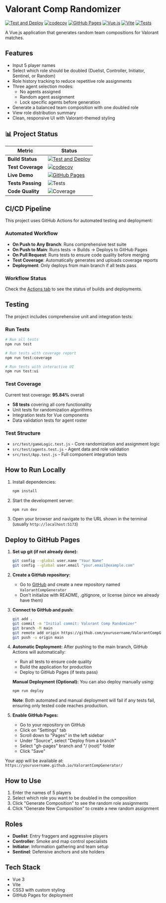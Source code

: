 # Valorant Comp Randomizer

[![Test and Deploy](https://github.com/PedroFabrino/ValorantCompGenerator/actions/workflows/deploy.yml/badge.svg)](https://github.com/PedroFabrino/ValorantCompGenerator/actions/workflows/deploy.yml)
[![codecov](https://codecov.io/gh/PedroFabrino/ValorantCompGenerator/branch/main/graph/badge.svg)](https://codecov.io/gh/PedroFabrino/ValorantCompGenerator)
[![GitHub Pages](https://img.shields.io/badge/GitHub%20Pages-Live-brightgreen)](https://pedrofabrino.github.io/ValorantCompGenerator/)
[![Vue.js](https://img.shields.io/badge/Vue.js-3.4.0-4FC08D?logo=vue.js&logoColor=white)](https://vuejs.org/)
[![Vite](https://img.shields.io/badge/Vite-5.0.0-646CFF?logo=vite&logoColor=white)](https://vitejs.dev/)
[![Tests](https://img.shields.io/badge/Tests-58%20passing-brightgreen)](https://github.com/PedroFabrino/ValorantCompGenerator/actions)

A Vue.js application that generates random team compositions for Valorant matches.

## Features

- Input 5 player names
- Select which role should be doubled (Duelist, Controller, Initiator, Sentinel, or Random)
- Role history tracking to reduce repetitive role assignments
- Three agent selection modes:
  - No agents assigned
  - Random agent assignment
  - Lock specific agents before generation
- Generate a balanced team composition with one doubled role
- View role distribution summary
- Clean, responsive UI with Valorant-themed styling

## 📊 Project Status

| Metric | Status |
|--------|--------|
| **Build Status** | [![Test and Deploy](https://github.com/PedroFabrino/ValorantCompGenerator/actions/workflows/deploy.yml/badge.svg)](https://github.com/PedroFabrino/ValorantCompGenerator/actions/workflows/deploy.yml) |
| **Test Coverage** | [![codecov](https://codecov.io/gh/PedroFabrino/ValorantCompGenerator/branch/main/graph/badge.svg)](https://codecov.io/gh/PedroFabrino/ValorantCompGenerator) |
| **Live Demo** | [![GitHub Pages](https://img.shields.io/badge/GitHub%20Pages-Live-brightgreen)](https://pedrofabrino.github.io/ValorantCompGenerator/) |
| **Tests Passing** | ![Tests](https://img.shields.io/badge/Tests-58%20passing-brightgreen) |
| **Code Quality** | ![Coverage](https://img.shields.io/badge/Coverage-95.84%25-brightgreen) |

## CI/CD Pipeline

This project uses GitHub Actions for automated testing and deployment:

### Automated Workflow
- **On Push to Any Branch**: Runs comprehensive test suite
- **On Push to Main**: Runs tests → Builds → Deploys to GitHub Pages
- **On Pull Request**: Runs tests to ensure code quality before merging
- **Test Coverage**: Automatically generates and uploads coverage reports
- **Deployment**: Only deploys from main branch if all tests pass

### Workflow Status
Check the [Actions tab](../../actions) to see the status of builds and deployments.

## Testing

The project includes comprehensive unit and integration tests:

### Run Tests
```bash
# Run all tests
npm run test

# Run tests with coverage report
npm run test:coverage

# Run tests with interactive UI
npm run test:ui
```

### Test Coverage
Current test coverage: **95.84%** overall
- **58 tests** covering all core functionality
- Unit tests for randomization algorithms
- Integration tests for Vue components
- Data validation tests for agent roster

### Test Structure
- `src/test/gameLogic.test.js` - Core randomization and assignment logic
- `src/test/agents.test.js` - Agent data and role validation
- `src/test/App.test.js` - Full component integration tests

## How to Run Locally

1. Install dependencies:
   ```bash
   npm install
   ```

2. Start the development server:
   ```bash
   npm run dev
   ```

3. Open your browser and navigate to the URL shown in the terminal (usually `http://localhost:5173`)

## Deploy to GitHub Pages

1. **Set up git (if not already done):**
   ```bash
   git config --global user.name "Your Name"
   git config --global user.email "your.email@example.com"
   ```

2. **Create a GitHub repository:**
   - Go to [GitHub](https://github.com) and create a new repository named `ValorantCompGenerator`
   - Don't initialize with README, .gitignore, or license (since we already have them)

3. **Connect to GitHub and push:**
   ```bash
   git add .
   git commit -m "Initial commit: Valorant Comp Randomizer"
   git branch -M main
   git remote add origin https://github.com/yourusername/ValorantCompGenerator.git
   git push -u origin main
   ```

4. **Automatic Deployment:**
   After pushing to the main branch, GitHub Actions will automatically:
   - Run all tests to ensure code quality
   - Build the application for production
   - Deploy to GitHub Pages (if tests pass)
   
   **Manual Deployment (Optional):**
   You can also deploy manually using:
   ```bash
   npm run deploy
   ```
   
   **Note**: Both automated and manual deployment will fail if any tests fail, ensuring only tested code reaches production.

5. **Enable GitHub Pages:**
   - Go to your repository on GitHub
   - Click on "Settings" tab
   - Scroll down to "Pages" in the left sidebar
   - Under "Source", select "Deploy from a branch"
   - Select "gh-pages" branch and "/ (root)" folder
   - Click "Save"

Your app will be available at: `https://yourusername.github.io/ValorantCompGenerator/`

## How to Use

1. Enter the names of 5 players
2. Select which role you want to be doubled in the composition
3. Click "Generate Composition" to see the random role assignments
4. Click "Generate New Composition" to create a new random assignment

## Roles

- **Duelist**: Entry fraggers and aggressive players
- **Controller**: Smoke and map control specialists  
- **Initiator**: Information gathering and team setup
- **Sentinel**: Defensive anchors and site holders

## Tech Stack

- Vue 3
- Vite
- CSS3 with custom styling
- GitHub Pages for deployment

